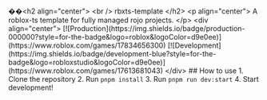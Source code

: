 ��< h 2   a l i g n = " c e n t e r " >  
         < b r   / >  
         r b x t s - t e m p l a t e  
 < / h 2 >  
  
 < p   a l i g n = " c e n t e r " >  
         A   r o b l o x - t s   t e m p l a t e   f o r   f u l l y   m a n a g e d   r o j o   p r o j e c t s .  
 < / p >  
  
 < d i v   a l i g n = " c e n t e r " >  
  
       [ ! [ P r o d u c t i o n ] ( h t t p s : / / i m g . s h i e l d s . i o / b a d g e / p r o d u c t i o n - 0 0 0 0 0 0 ? s t y l e = f o r - t h e - b a d g e & l o g o = r o b l o x & l o g o C o l o r = d 9 e 0 e e ) ] ( h t t p s : / / w w w . r o b l o x . c o m / g a m e s / 1 7 8 3 4 6 5 6 3 0 0 )  
       [ ! [ D e v e l o p m e n t ] ( h t t p s : / / i m g . s h i e l d s . i o / b a d g e / d e v e l o p m e n t - b l u e ? s t y l e = f o r - t h e - b a d g e & l o g o = r o b l o x s t u d i o & l o g o C o l o r = d 9 e 0 e e ) ] ( h t t p s : / / w w w . r o b l o x . c o m / g a m e s / 1 7 6 1 3 6 8 1 0 4 3 )  
  
 < / d i v >  
  
 # #   H o w   t o   u s e  
 1 .   C l o n e   t h e   r e p o s i t o r y  
 2 .   R u n   ` p n p m   i n s t a l l `  
 3 .   R u n   ` p n p m   r u n   d e v : s t a r t `  
 4 .   S t a r t   d e v e l o p m e n t !  
 
